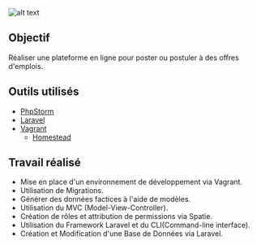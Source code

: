 ![alt text](https://miro.medium.com/max/1400/1*_-vJQqeCmpw-kghDFX8yJw.png)
## Objectif

Réaliser une plateforme en ligne pour poster ou postuler à des offres d'emplois.<br />

## Outils utilisés

- <a href="https://www.jetbrains.com/phpstorm/">PhpStorm</a><br />
- <a href="https://laravel.com/">Laravel</a><br />
- <a href="https://www.vagrantup.com/">Vagrant</a><br />
   - <a href="https://laravel.com/docs/5.8/homestead">Homestead</a><br />

## Travail réalisé
- Mise en place d'un environnement de développement via Vagrant.
- Utilisation de Migrations.
- Générer des données factices à l'aide de modèles.
- Utilisation du MVC (Model-View-Controller).
- Création de rôles et attribution de permissions via Spatie.
- Utilisation du Framework Laravel et du CLI(Command-line interface).
- Création et Modification d'une Base de Données via Laravel.
